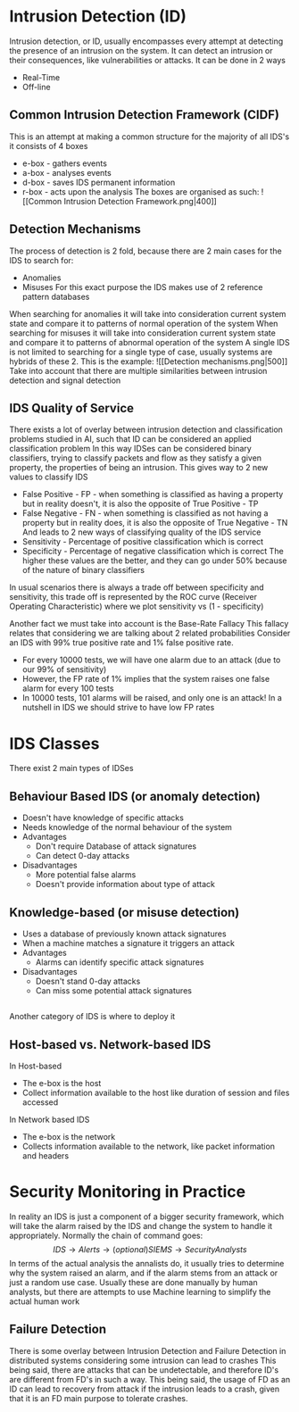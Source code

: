 # Intrusion Detection (ID)

Intrusion detection, or ID, usually encompasses every attempt at detecting the presence of an intrusion on the system.
It can detect an intrusion or their consequences, like vulnerabilities or attacks.
It can be done in 2 ways
- Real-Time
- Off-line

## Common Intrusion Detection Framework (CIDF)

This is an attempt at making a common structure for the majority of all IDS's  it consists of 4 boxes
- e-box - gathers events
- a-box - analyses events
- d-box - saves IDS permanent information
- r-box - acts upon the analysis
The boxes are organised as such:
![[Common Intrusion Detection Framework.png|400]]

## Detection Mechanisms

The process of detection is 2 fold, because there are 2 main cases for the IDS to search for:
- Anomalies
- Misuses
For this exact purpose the IDS makes use of 2 reference pattern databases

When searching for anomalies it will take into consideration current system state and compare it to patterns of normal operation of the system
When searching for misuses it will take into consideration current system state and compare it to patterns of abnormal operation of the system
A single IDS is not limited to searching for a single type of case, usually systems are hybrids of these 2.
This is the example:
![[Detection mechanisms.png|500]]
Take into account that there are multiple similarities between intrusion detection and signal detection

## IDS Quality of Service

There exists a lot of overlay between intrusion detection and classification problems studied in AI, such that ID can be considered an applied classification problem
In this way IDSes can be considered binary classifiers, trying to classify packets and flow as they satisfy a given property, the properties of being an intrusion.
This gives way to 2 new values to classify IDS
- False Positive - FP - when something is classified as having a property but in reality doesn't, it is also the opposite of True Positive - TP
- False Negative - FN - when something is classified as not having a property but in reality does, it is also the opposite of True Negative - TN
And leads to 2 new ways of classifying quality of the IDS service
- Sensitivity - Percentage of positive classification which is correct
- Specificity - Percentage of negative classification which is correct
The higher these values are the better, and they can go under 50% because of the nature of binary classifiers

In usual scenarios there is always a trade off between specificity and sensitivity, this trade off is represented by the ROC curve (Receiver Operating Characteristic) where we plot sensitivity vs (1 - specificity)

Another fact we must take into account is the Base-Rate Fallacy
This fallacy relates that considering we are talking about 2 related probabilities
Consider an IDS with 99% true positive rate and 1% false positive rate.
- For every 10000 tests, we will have one alarm due to an attack (due to our 99% of sensitivity)  
- However, the FP rate of 1% implies that the system raises one false alarm for every 100 tests  
- In 10000 tests, 101 alarms will be raised, and only one is an attack!
In a nutshell in IDS we should strive to have low FP rates


# IDS Classes

There exist 2 main types of IDSes

## Behaviour Based IDS (or anomaly detection)
- Doesn't have knowledge of specific attacks
- Needs knowledge of the normal behaviour of the system
- Advantages 
	- Don't require Database of attack signatures
	- Can detect 0-day attacks
- Disadvantages
	- More potential false alarms
	- Doesn't provide information about type of attack

## Knowledge-based (or misuse detection)
- Uses a database of previously known attack signatures
- When a machine matches a signature it triggers an attack
- Advantages
	- Alarms can identify specific attack signatures
- Disadvantages
	- Doesn't stand 0-day attacks
	- Can miss some potential attack signatures

## 
Another category of IDS is where to deploy it

## Host-based vs. Network-based IDS

In Host-based
- The e-box is the host
- Collect information available to the host like duration of session and files accessed

In Network based IDS
- The e-box is the network
- Collects information available to the network, like packet information and headers


# Security Monitoring in Practice

In reality an IDS is just a component of a bigger security framework, which will take the alarm raised by the IDS and change the system to handle it appropriately.
Normally the chain of command goes:
$$ IDS \rightarrow Alerts \rightarrow (optional) SIEMS \rightarrow Security Analysts $$
In terms of the actual analysis the annalists do, it usually tries to determine why the system raised an alarm, and if the alarm stems from an attack or just a random use case.
Usually these are done manually by human analysts, but there are attempts to use Machine learning to simplify the actual human work

## Failure Detection

There is some overlay between Intrusion Detection and Failure Detection in distributed systems considering some intrusion can lead to crashes
This being said, there are attacks that can be undetectable, and therefore ID's are different from FD's in such a way.
This being said, the usage of FD as an ID can lead to recovery from attack if the intrusion leads to a crash, given that it is an FD main purpose to tolerate crashes.
